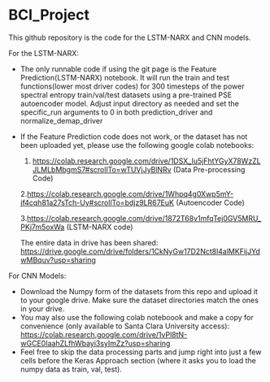 # BCI_Project
This github repository is the code for the LSTM-NARX and CNN models.

For the LSTM-NARX:
- The only runnable code if using the git page is the Feature Prediction(LSTM-NARX) notebook.
  It will run the train and test functions(lower most driver codes) for 300 timesteps of the power spectral entropy train/val/test datasets using a pre-trained PSE autoencoder model. Adjust input directory as needed and set the specific_run arguments to 0 in both prediction_driver and normalize_demap_driver

- If the Feature Prediction code does not work, or the dataset has not been uploaded yet, please use the following google colab notebooks:


  1. https://colab.research.google.com/drive/1DSX_Iu5jFhtYGyX78WzZLJLMLbMbgmS7#scrollTo=wTUVjJyBlNRv (Data Pre-processing Code)
  
  2.https://colab.research.google.com/drive/1Whpq4g0Xwp5mY-jf4cqh81a27sTch-Uy#scrollTo=bdjz9LR67EuK (Autoencoder Code)
  
  3.https://colab.research.google.com/drive/1872T68v1mfqTej0GV5MRU_PKj7m5oxWa (LSTM-NARX code)
  
  The entire data in drive has been shared: https://drive.google.com/drive/folders/1CkNyGw17D2Nct8l4alMKFijJYdwMBquv?usp=sharing 
  
  
For CNN Models:
- Download the Numpy form of the datasets from this repo and upload it to your google drive. Make sure the dataset directories match the ones in your drive.
- You may also use the following colab noteboook and make a copy for convenience (only available to Santa Clara University access):
https://colab.research.google.com/drive/1vPl8tN-wGCE0IaahZLfhWbayi3syImZz?usp=sharing
- Feel free to skip the data processing parts and jump right into just a few cells before the Keras Approach section (where it asks you to load the numpy data as train, val, test).
